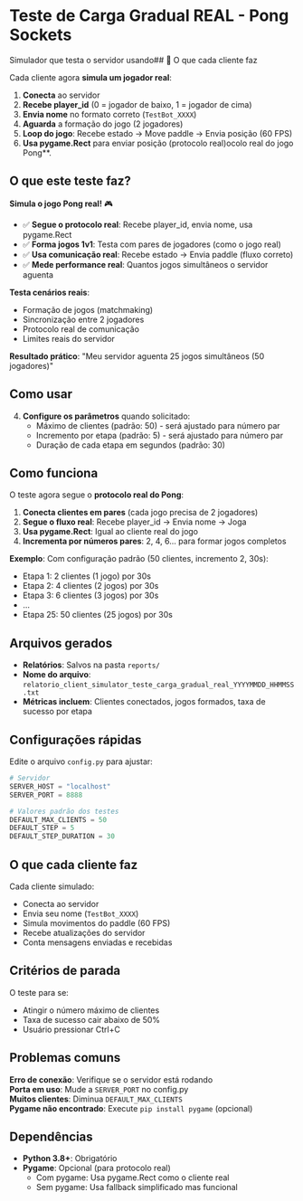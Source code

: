 # Teste de Carga Gradual REAL - Pong Sockets

Simulador que testa o servidor usando## 🤖 O que cada cliente faz

Cada cliente agora **simula um jogador real**:

1. **Conecta** ao servidor
2. **Recebe player_id** (0 = jogador de baixo, 1 = jogador de cima)
3. **Envia nome** no formato correto (`TestBot_XXXX`)
4. **Aguarda** a formação do jogo (2 jogadores)
5. **Loop do jogo**: Recebe estado → Move paddle → Envia posição (60 FPS)
6. **Usa pygame.Rect** para enviar posição (protocolo real)ocolo real do jogo Pong\*\*.

## O que este teste faz?

**Simula o jogo Pong real!** 🎮

- ✅ **Segue o protocolo real**: Recebe player_id, envia nome, usa pygame.Rect
- ✅ **Forma jogos 1v1**: Testa com pares de jogadores (como o jogo real)
- ✅ **Usa comunicação real**: Recebe estado → Envia paddle (fluxo correto)
- ✅ **Mede performance real**: Quantos jogos simultâneos o servidor aguenta

**Testa cenários reais**:

- Formação de jogos (matchmaking)
- Sincronização entre 2 jogadores
- Protocolo real de comunicação
- Limites reais do servidor

**Resultado prático**: "Meu servidor aguenta 25 jogos simultâneos (50 jogadores)"

## Como usar

4. **Configure os parâmetros** quando solicitado:
   - Máximo de clientes (padrão: 50) - será ajustado para número par
   - Incremento por etapa (padrão: 5) - será ajustado para número par
   - Duração de cada etapa em segundos (padrão: 30)

## Como funciona

O teste agora segue o **protocolo real do Pong**:

1. **Conecta clientes em pares** (cada jogo precisa de 2 jogadores)
2. **Segue o fluxo real**: Recebe player_id → Envia nome → Joga
3. **Usa pygame.Rect**: Igual ao cliente real do jogo
4. **Incrementa por números pares**: 2, 4, 6... para formar jogos completos

**Exemplo**: Com configuração padrão (50 clientes, incremento 2, 30s):

- Etapa 1: 2 clientes (1 jogo) por 30s
- Etapa 2: 4 clientes (2 jogos) por 30s
- Etapa 3: 6 clientes (3 jogos) por 30s
- ...
- Etapa 25: 50 clientes (25 jogos) por 30s

## Arquivos gerados

- **Relatórios**: Salvos na pasta `reports/`
- **Nome do arquivo**: `relatorio_client_simulator_teste_carga_gradual_real_YYYYMMDD_HHMMSS.txt`
- **Métricas incluem**: Clientes conectados, jogos formados, taxa de sucesso por etapa

## Configurações rápidas

Edite o arquivo `config.py` para ajustar:

```python
# Servidor
SERVER_HOST = "localhost"
SERVER_PORT = 8888

# Valores padrão dos testes
DEFAULT_MAX_CLIENTS = 50
DEFAULT_STEP = 5
DEFAULT_STEP_DURATION = 30
```

## O que cada cliente faz

Cada cliente simulado:

- Conecta ao servidor
- Envia seu nome (`TestBot_XXXX`)
- Simula movimentos do paddle (60 FPS)
- Recebe atualizações do servidor
- Conta mensagens enviadas e recebidas

## Critérios de parada

O teste para se:

- Atingir o número máximo de clientes
- Taxa de sucesso cair abaixo de 50%
- Usuário pressionar Ctrl+C

## Problemas comuns

**Erro de conexão**: Verifique se o servidor está rodando  
**Porta em uso**: Mude a `SERVER_PORT` no config.py  
**Muitos clientes**: Diminua `DEFAULT_MAX_CLIENTS`  
**Pygame não encontrado**: Execute `pip install pygame` (opcional)

## Dependências

- **Python 3.8+**: Obrigatório
- **Pygame**: Opcional (para protocolo real)
  - Com pygame: Usa pygame.Rect como o cliente real
  - Sem pygame: Usa fallback simplificado mas funcional
